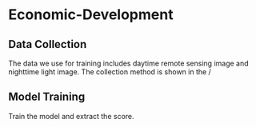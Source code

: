 # Economic-Development
## Data Collection
The data we use for training includes daytime remote sensing image and nighttime light image. The collection method is shown in the /
## Model Training
Train the model and extract the score.
## 
